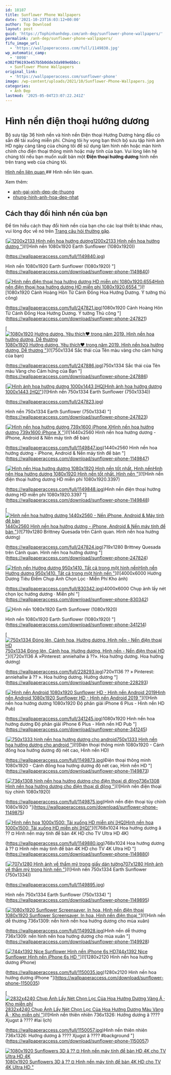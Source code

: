```yaml
---
id: 18187
title: Sunflower Phone Wallpapers
date: '2021-10-23T16:03:12+00:00'
author: Top Download
layout: post
guid: 'https://Tophinhanhdep.com/anh-dep/sunflower-phone-wallpapers/'
permalink: /anh-dep/sunflower-phone-wallpapers/
fifu_image_url:
  - 'https://wallpaperaccess.com/full/1149838.jpg'
wp_automatic_camp:
  - '8098'
e302f96193e457b5b0dde3da989e6bbc:
  - Sunflower Phone Wallpapers
original_link:
  - 'https://wallpaperaccess.com/sunflower-phone'
image: /wp-content/uploads/2021/10/Sunflower-Phone-Wallpapers.jpg
categories:
  - Ảnh Đẹp
lastmod: '2025-05-04T23:07:22.241Z'
---
```

# Hình nền điện thoại hướng dương

Bộ sưu tập 36 hình nền và hình nền Điện thoại Hướng Dương hàng đầu có sẵn để tải xuống miễn phí. Chúng tôi hy vọng bạn thích bộ sưu tập hình ảnh HD ngày càng tăng của chúng tôi để sử dụng làm hình nền hoặc màn hình chính cho điện thoại thông minh hoặc máy tính của bạn. Vui lòng liên hệ chúng tôi nếu bạn muốn xuất bản một **Điện thoại hướng dương** hình nền trên trang web của chúng tôi.

[Hình nền liên quan ](#related) ## Hình nền liên quan.

   
 Xem thêm:

   
- [anh-gai-xinh-dep-de-thuong](https://tophinhanhdep.com/gai-xinh/anh-gai-xinh-dep-de-thuong/)
- [nhung-hinh-anh-hoa-dep-nhat](https://tophinhanhdep.com/hinh-hoa-dep/nhung-hinh-anh-hoa-dep-nhat/)

## Cách thay đổi hình nền của bạn

Để tìm hiểu cách thay đổi hình nền của bạn cho các loại thiết bị khác nhau, vui lòng đọc về nó trên [Trang câu hỏi thường gặp](https://tophinhanhdep.com/faq/).

  
[[![1200x2133 Hình nền hoa hướng dương](https://wallpaperaccess.com/full/1149838.jpg)1200x2133 Hình nền hoa hướng dương "](https://wallpaperaccess.com/download/sunflower-phone-1149838)](![Hình nền 1080x1920 Earth Sunflower (1080x1920))

(https://wallpaperaccess.com/full/1149840.jpg)

Hình nền 1080x1920 Earth Sunflower (1080x1920) "](https://wallpaperaccess.com/download/sunflower-phone-1149840)

[[![Hình nền điện thoại hoa hướng dương HD miễn phí 1080x1920.6554](https://wallpaperaccess.com/full/341254.jpg)Hình nền điện thoại hoa hướng dương HD miễn phí 1080x1920.6554 "](https://wallpaperaccess.com/download/sunflower-phone-341254)](![1080x1920 Cảnh Hoàng Hôn Từ Cánh Đồng Hoa Hướng Dương.  Ý tưởng thủ công)

(https://wallpaperaccess.com/full/247821.jpg)1080x1920 Cảnh Hoàng Hôn Từ Cánh Đồng Hoa Hướng Dương. Ý tưởng Thủ công "](https://wallpaperaccess.com/download/sunflower-phone-247821)

[[![1080x1920 Hướng dương.  Yêu thích❤️ trong năm 2019. Hình nền hoa hướng dương, Dễ thương](https://wallpaperaccess.com/full/1149841.jpg)1080x1920 Hướng dương. Yêu thích❤️ trong năm 2019. Hình nền hoa hướng dương, Dễ thương "](https://wallpaperaccess.com/download/sunflower-phone-1149841)](![750x1334 Sắc thái của Tên màu vàng cho cảm hứng của bạn)

(https://wallpaperaccess.com/full/247886.jpg)750x1334 Sắc thái của Tên màu Vàng cho Cảm hứng của Bạn "](https://wallpaperaccess.com/download/sunflower-phone-247886)

[[![Hình ảnh hoa hướng dương 1000x1443 [HQ]](https://wallpaperaccess.com/full/1149844.jpg)Hình ảnh hoa hướng dương 1000x1443 \[HQ\]"](https://wallpaperaccess.com/download/sunflower-phone-1149844)](![Hình nền 750x1334 Earth Sunflower (750x1334))

(https://wallpaperaccess.com/full/247823.jpg)

Hình nền 750x1334 Earth Sunflower (750x1334) "](https://wallpaperaccess.com/download/sunflower-phone-247823)

[[![Hình nền hoa hướng dương 739x1600 iPhone X](https://wallpaperaccess.com/full/1149846.jpg)Hình nền hoa hướng dương 739x1600 iPhone X "](https://wallpaperaccess.com/download/sunflower-phone-1149846)](![1440x2560 Hình nền hoa hướng dương - iPhone, Android & Nền máy tính để bàn)

(https://wallpaperaccess.com/full/1149847.jpg)1440x2560 Hình nền hoa hướng dương - iPhone, Android &amp; Nền máy tính để bàn "](https://wallpaperaccess.com/download/sunflower-phone-1149847)

[[![Hình nền Hoa hướng dương 1080x1920 Hình nền tốt nhất.  Hình nền](https://wallpaperaccess.com/full/247822.jpg)Hình nền Hoa hướng dương 1080x1920 Hình nền tốt nhất. Hình nền "](https://wallpaperaccess.com/download/sunflower-phone-247822)](![Hình nền điện thoại hướng dương HD miễn phí 1080x1920.3397)

(https://wallpaperaccess.com/full/1149848.jpg)Hình nền điện thoại hướng dương HD miễn phí 1080x1920.3397 "](https://wallpaperaccess.com/download/sunflower-phone-1149848)

[[![Hình nền hoa hướng dương 1440x2560 - Nền iPhone, Android & Máy tính để bàn](https://wallpaperaccess.com/full/1149849.jpg)1440x2560 Hình nền hoa hướng dương - iPhone, Android &amp; Nền máy tính để bàn "](https://wallpaperaccess.com/download/sunflower-phone-1149849)](![719x1280 Brittney Quesada trên Cảnh quan.  Hình nền hoa hướng dương)

(https://wallpaperaccess.com/full/247824.jpg)719x1280 Brittney Quesada trên Cảnh quan. Hình nền hoa hướng dương "](https://wallpaperaccess.com/download/sunflower-phone-247824)

[[![Hình nền Hướng dương 950x1410.  Tất cả trong một hình nền](https://wallpaperaccess.com/full/1149851.jpg)Hình nền Hướng dương 950x1410. Tất cả trong một hình nền "](https://wallpaperaccess.com/download/sunflower-phone-1149851)](![4000x6000 Hướng Dương Tiêu Điểm Chụp Ảnh Chọn Lọc · Miễn Phí Kho ảnh)

(https://wallpaperaccess.com/full/830342.jpg)4000x6000 Chụp ảnh lấy nét chọn lọc hướng dương · Miễn phí "](https://wallpaperaccess.com/download/sunflower-phone-830342)

[![Hình nền 1080x1920 Earth Sunflower (1080x1920)](https://wallpaperaccess.com/full/341214.jpg)

Hình nền 1080x1920 Earth Sunflower (1080x1920) "](https://wallpaperaccess.com/download/sunflower-phone-341214)

[[![750x1334 Đóng lên, Cánh hoa, Hướng dương, Hình nền - Nền điện thoại HD](https://wallpaperaccess.com/full/1149858.jpg)750x1334 Đóng lên, Cánh hoa, Hướng dương, Hình nền - Nền điện thoại HD "](https://wallpaperaccess.com/download/sunflower-phone-1149858)](![720x1136 Â »Pinterest: anniehallw â ??».  Hoa hướng dương.  Hoa hướng dương)

(https://wallpaperaccess.com/full/228293.jpg)720x1136 ?? » Pinterest: anniehallw â ?? ». Hoa hướng dương. Hướng dương "](https://wallpaperaccess.com/download/sunflower-phone-228293)

[[![Hình nền Android 1080x1920 Sunflower HD - Hình nền Android 2019](https://wallpaperaccess.com/full/1149870.jpg)Hình nền Android 1080x1920 Sunflower HD - Hình nền Android 2019 "](https://wallpaperaccess.com/download/sunflower-phone-1149870)](![Hình nền hoa hướng dương 1080x1920 Độ phân giải iPhone 6 Plus - Hình nền HD Pub)

(https://wallpaperaccess.com/full/341245.jpg)1080x1920 Hình nền hoa hướng dương Độ phân giải iPhone 6 Plus - Hình nền HD Pub "](https://wallpaperaccess.com/download/sunflower-phone-341245)

[[![750x1333 hình nền hoa hướng dương cho android](https://wallpaperaccess.com/full/1149872.jpg)750x1333 Hình nền hoa hướng dương cho android "](https://wallpaperaccess.com/download/sunflower-phone-1149872)](![Điện thoại thông minh 1080x1920 - Cánh đồng hoa hướng dương độ nét cao, Hình nền HD)

(https://wallpaperaccess.com/full/1149873.jpg)Điện thoại thông minh 1080x1920 - Cánh đồng hoa hướng dương độ nét cao, Hình nền HD "](https://wallpaperaccess.com/download/sunflower-phone-1149873)

[[![736x1308 hình nền hoa hướng dương cho điện thoại di động](https://wallpaperaccess.com/full/1149874.jpg)736x1308 Hình nền hoa hướng dương cho điện thoại di động "](https://wallpaperaccess.com/download/sunflower-phone-1149874)](![Hình nền điện thoại tùy chỉnh 1080x1920)

(https://wallpaperaccess.com/full/1149875.jpg)Hình nền điện thoại tùy chỉnh 1080x1920 "](https://wallpaperaccess.com/download/sunflower-phone-1149875)

[[![Hình nền hoa 1000x1500: Tải xuống HD miễn phí [HQ]](https://wallpaperaccess.com/full/1149879.jpg)Hình nền hoa 1000x1500: Tải xuống HD miễn phí \[HQ\]"](https://wallpaperaccess.com/download/sunflower-phone-1149879)](![768x1024 Hoa hướng dương â ?? ¤ Hình nền máy tính để bàn 4K HD cho TV Ultra HD 4K)

(https://wallpaperaccess.com/full/1149880.jpg)768x1024 Hoa hướng dương â ?? ¤ Hình nền máy tính để bàn 4K HD cho TV 4K Ultra HD "](https://wallpaperaccess.com/download/sunflower-phone-1149880)

[[![707x1280 Hình ảnh về thẩm mỹ trong giấy dán tường](https://wallpaperaccess.com/full/1149882.jpg)707x1280 Hình ảnh về thẩm mỹ trong hình nền "](https://wallpaperaccess.com/download/sunflower-phone-1149882)](![Hình nền 750x1334 Earth Sunflower (750x1334))

(https://wallpaperaccess.com/full/1149895.jpg)

Hình nền 750x1334 Earth Sunflower (750x1334) "](https://wallpaperaccess.com/download/sunflower-phone-1149895)

[[![1080x1920 Sunflower Screensaver, In hoa, Hình nền điện thoại](https://wallpaperaccess.com/full/1149904.jpg)1080x1920 Sunflower Screensaver, In hoa, Hình nền điện thoại "](https://wallpaperaccess.com/download/sunflower-phone-1149904)](![Hình nền dễ thương 736x1309: nền hình nền hoa hướng dương cho mùa xuân)

(https://wallpaperaccess.com/full/1149928.jpg)Hình nền dễ thương 736x1309: nền hình nền hoa hướng dương cho mùa xuân "](https://wallpaperaccess.com/download/sunflower-phone-1149928)

[[![744x1392 Nice Sunflower Hình nền iPhone 6s HD](https://wallpaperaccess.com/full/1149984.jpg)744x1392 Nice Sunflower Hình nền iPhone 6s HD "](https://wallpaperaccess.com/download/sunflower-phone-1149984)](![1280x2120 Hình nền hoa hướng dương iPhone)

(https://wallpaperaccess.com/full/1150035.jpg)1280x2120 Hình nền hoa hướng dương iPhone "](https://wallpaperaccess.com/download/sunflower-phone-1150035)

[[![2832x4240 Chụp Ảnh Lấy Nét Chọn Lọc Của Hoa Hướng Dương Vàng Â · Kho miễn phí](https://wallpaperaccess.com/full/1150039.jpg)2832x4240 Chụp Ảnh Lấy Nét Chọn Lọc Của Hoa Hướng Dương Màu Vàng Â · Kho miễn phí "](https://wallpaperaccess.com/download/sunflower-phone-1150039)](![Hình nền thiên nhiên 736x1326: Hướng dương â ????  Xjugst â ????  #lai lịch)

(https://wallpaperaccess.com/full/1150057.jpg)Hình nền thiên nhiên 736x1326: Hướng dương â ???? Xjugst â ???? #background "](https://wallpaperaccess.com/download/sunflower-phone-1150057)

[![1080x1920 Sunflowers 3D â ?? ¤ Hình nền máy tính để bàn HD 4K cho TV Ultra HD 4K](https://wallpaperaccess.com/full/1150075.jpg)1080x1920 Sunflowers 3D â ?? ¤ Hình nền máy tính để bàn 4K HD cho TV 4K Ultra HD "](https://wallpaperaccess.com/download/sunflower-phone-1150075)

